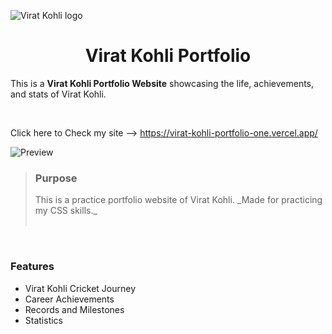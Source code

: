 ![Virat Kohli logo](../image/banner.png)

<h1 align="center"> Virat Kohli Portfolio</h1>
<p >This is a <strong>Virat Kohli Portfolio Website</strong> showcasing the life, achievements, and stats of Virat Kohli.</p>

<br>

Click here to Check my site --> <https://virat-kohli-portfolio-one.vercel.app/>

![Preview](../image/Overview.png)

> <h3>Purpose</h1>
> This is a practice portfolio website of Virat Kohli.  
> _Made for practicing my CSS skills._ <br>
> <br>

<br>

### Features

- Virat Kohli Cricket Journey
- Career Achievements
- Records and Milestones
- Statistics
